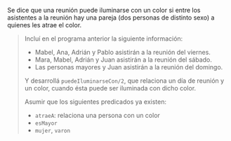 Se dice que una reunión puede iluminarse con un color si entre los asistentes a la reunión hay una pareja (dos personas de distinto sexo) a quienes les atrae el color.

> Incluí en el programa anterior la siguiente información:
> 
> * Mabel, Ana, Adrián y Pablo asistirán a la reunión del viernes.
> * Mara, Mabel, Adrián y Juan asistirán a la reunión del sábado.
> * Las personas mayores y Juan asistirán a la reunión del domingo.
> 
> Y desarrollá `puedeIluminarseCon/2`, que relaciona un día de reunión y un color, cuando ésta puede ser iluminada con dicho color. 
>
> Asumir que los siguientes predicados ya existen:
> 
>  * `atraeA`: relaciona una persona con un color
>  * `esMayor`
>  * `mujer`, `varon`
